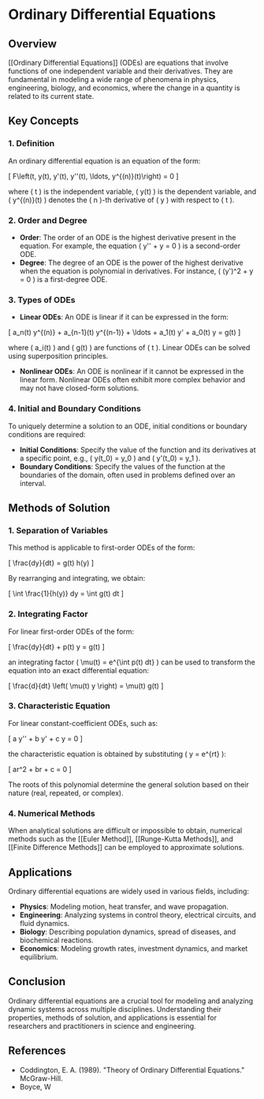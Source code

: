 
# Ordinary Differential Equations

## Overview
[[Ordinary Differential Equations]] (ODEs) are equations that involve functions of one independent variable and their derivatives. They are fundamental in modeling a wide range of phenomena in physics, engineering, biology, and economics, where the change in a quantity is related to its current state.

## Key Concepts

### 1. Definition
An ordinary differential equation is an equation of the form:

\[
F\left(t, y(t), y'(t), y''(t), \ldots, y^{(n)}(t)\right) = 0
\]

where \( t \) is the independent variable, \( y(t) \) is the dependent variable, and \( y^{(n)}(t) \) denotes the \( n \)-th derivative of \( y \) with respect to \( t \).

### 2. Order and Degree
- **Order**: The order of an ODE is the highest derivative present in the equation. For example, the equation \( y'' + y = 0 \) is a second-order ODE.
- **Degree**: The degree of an ODE is the power of the highest derivative when the equation is polynomial in derivatives. For instance, \( (y')^2 + y = 0 \) is a first-degree ODE.

### 3. Types of ODEs
- **Linear ODEs**: An ODE is linear if it can be expressed in the form:

\[
a_n(t) y^{(n)} + a_{n-1}(t) y^{(n-1)} + \ldots + a_1(t) y' + a_0(t) y = g(t)
\]

where \( a_i(t) \) and \( g(t) \) are functions of \( t \). Linear ODEs can be solved using superposition principles.

- **Nonlinear ODEs**: An ODE is nonlinear if it cannot be expressed in the linear form. Nonlinear ODEs often exhibit more complex behavior and may not have closed-form solutions.

### 4. Initial and Boundary Conditions
To uniquely determine a solution to an ODE, initial conditions or boundary conditions are required:
- **Initial Conditions**: Specify the value of the function and its derivatives at a specific point, e.g., \( y(t_0) = y_0 \) and \( y'(t_0) = y_1 \).
- **Boundary Conditions**: Specify the values of the function at the boundaries of the domain, often used in problems defined over an interval.

## Methods of Solution

### 1. Separation of Variables
This method is applicable to first-order ODEs of the form:

\[
\frac{dy}{dt} = g(t) h(y)
\]

By rearranging and integrating, we obtain:

\[
\int \frac{1}{h(y)} dy = \int g(t) dt
\]

### 2. Integrating Factor
For linear first-order ODEs of the form:

\[
\frac{dy}{dt} + p(t) y = g(t)
\]

an integrating factor \( \mu(t) = e^{\int p(t) dt} \) can be used to transform the equation into an exact differential equation:

\[
\frac{d}{dt} \left( \mu(t) y \right) = \mu(t) g(t)
\]

### 3. Characteristic Equation
For linear constant-coefficient ODEs, such as:

\[
a y'' + b y' + c y = 0
\]

the characteristic equation is obtained by substituting \( y = e^{rt} \):

\[
ar^2 + br + c = 0
\]

The roots of this polynomial determine the general solution based on their nature (real, repeated, or complex).

### 4. Numerical Methods
When analytical solutions are difficult or impossible to obtain, numerical methods such as the [[Euler Method]], [[Runge-Kutta Methods]], and [[Finite Difference Methods]] can be employed to approximate solutions.

## Applications
Ordinary differential equations are widely used in various fields, including:
- **Physics**: Modeling motion, heat transfer, and wave propagation.
- **Engineering**: Analyzing systems in control theory, electrical circuits, and fluid dynamics.
- **Biology**: Describing population dynamics, spread of diseases, and biochemical reactions.
- **Economics**: Modeling growth rates, investment dynamics, and market equilibrium.

## Conclusion
Ordinary differential equations are a crucial tool for modeling and analyzing dynamic systems across multiple disciplines. Understanding their properties, methods of solution, and applications is essential for researchers and practitioners in science and engineering.

## References
- Coddington, E. A. (1989). "Theory of Ordinary Differential Equations." McGraw-Hill.
- Boyce, W